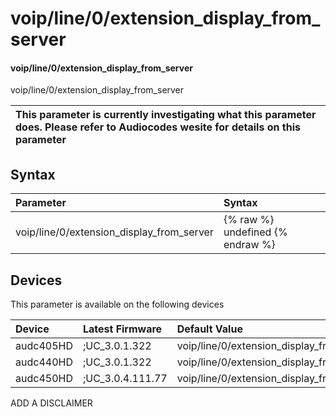 ﻿---
description: voip/line/0/extension_display_from_server
search: false
---

# voip/line/0/extension_display_from_server

#### voip/line/0/extension_display_from_server

voip/line/0/extension_display_from_server


| This parameter is currently investigating what this parameter does. Please refer to Audiocodes wesite for details on this parameter | 
| :--- |

## Syntax
| Parameter | Syntax |
| :--- | :--- |
|voip/line/0/extension_display_from_server | {% raw %} undefined {% endraw %}|

## Devices
This parameter is available on the following devices

| Device | Latest Firmware | Default Value |
|:---|:---|:---|
| audc405HD | ;UC_3.0.1.322 | voip/line/0/extension_display_from_server= 
| audc440HD | ;UC_3.0.1.322 | voip/line/0/extension_display_from_server= 
| audc450HD | ;UC_3.0.4.111.77 | voip/line/0/extension_display_from_server= 

ADD A DISCLAIMER
